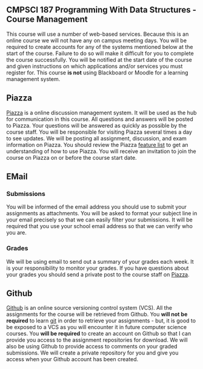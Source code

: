 ## CMPSCI 187 Programming With Data Structures - Course Management

This course will use a number of web-based services. Because this is an online
course we will not have any on campus meeting days. You will be required to
create accounts for any of the systems mentioned below at the start of the
course. Failure to do so will make it difficult for you to complete the course
successfully. You will be notified at the start date of the course and given
instructions on which applications and/or services you must register for. This
course **is not** using Blackboard or Moodle for a learning management system.

## Piazza
[Piazza][piazza] is a online discussion management system. It will be used as
the hub for communication in this course. All questions and answers will be
posted to Piazza. Your questions will be answered as quickly as possible by
the course staff. You will be responsible for visiting Piazza several times a
day to see updates. We will be posting all assignment, discussion, and exam
information on Piazza. You should review the Piazza [feature list][features] to
get an understanding of how to use Piazza. You will receive an invitation to
join the course on Piazza on or before the course start date.

## EMail
### Submissions
You will be informed of the email address you should use to submit your
assignments as attachments. You will be asked to format your subject line in
your email precisely so that we can easily filter your submissions. It will
be required that you use your school email address so that we can verify
who you are.

### Grades
We will be using email to send out a summary of your grades each week. It is
your responsibility to monitor your grades. If you have questions about your
grades you should send a private post to the course staff on [Piazza][piazza].

## Github
[Github][github] is an online source versioning control system (VCS). All the
assignments for the course will be retrieved from Github. You **will not be
required** to learn [git][git] in order to retrieve your assignments - but, it
is good to be exposed to a VCS as you will encounter it in future computer
science courses. You **will be required** to create an account on Github so
that I can provide you access to the assignment repositories for download. We
will also be using Github to provide access to comments on your graded
submissions. We will create a private repository for you and give you access
when your Github account has been created.

[piazza]: http://piazza.com
[features]: https://piazza.com/features
[github]: http://github.com
[git]: http://git-scm.com